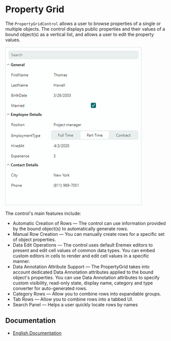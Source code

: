 # Property Grid

The `PropertyGridControl` allows a user to browse properties of a single or multiple objects. The control displays public properties and their values of a bound object(s) as a vertical list, and allows a user to edit the property values.

![propertygrid](images/propertygrid.png)

The control's main features include:

- Automatic Creation of Rows — The control can use information provided by the bound object(s) to automatically generate rows.
- Manual Row Creation — You can manually create rows for a specific set of object properties.
- Data Edit Operations — The control uses default Eremex editors to present and edit cell values of common data types. You can embed custom editors in cells to render and edit cell values in a specific manner.
- Data Annotation Attribute Support — The PropertyGrid takes into account dedicated Data Annotation attributes applied to the bound object's properties. You can use Data Annotation attributes to specify custom visibility, read-only state, display name, category and type converter for auto-generated rows.
- Category Rows — Allow you to combine rows into expandable groups.
- Tab Rows — Allow you to combine rows into a tabbed UI.
- Search Panel — Helps a user quickly locate rows by names

## Documentation

- [English Documentation](https://eremexcontrols.net/articles/propertygrid.html)

